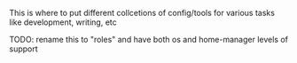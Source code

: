 
This is where to put different collcetions of config/tools for various tasks
like development, writing, etc

TODO: rename this to "roles" and have both os and home-manager levels of support

